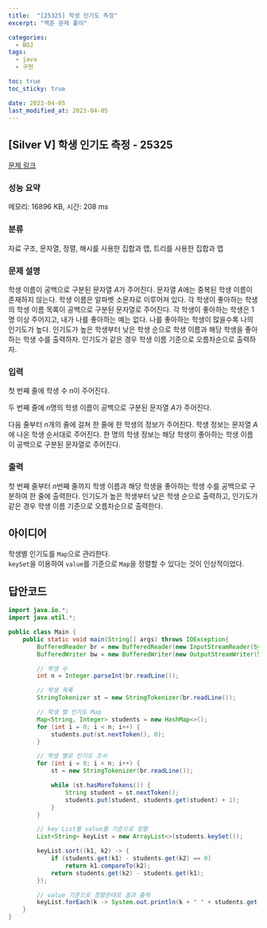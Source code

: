 ```yaml
---
title:  "[25325] 학생 인기도 측정"
excerpt: "백준 문제 풀이"

categories:
  - BOJ
tags:
  - java
  - 구현

toc: true
toc_sticky: true

date: 2023-04-05
last_modified_at: 2023-04-05
---
```

## [Silver V] 학생 인기도 측정 - 25325 

[문제 링크](https://www.acmicpc.net/problem/25325) 

### 성능 요약

메모리: 16896 KB, 시간: 208 ms

### 분류

자료 구조, 문자열, 정렬, 해시를 사용한 집합과 맵, 트리를 사용한 집합과 맵

### 문제 설명

<p>학생 이름이 공백으로 구분된 문자열 <em>A</em>가 주어진다. 문자열 <em>A</em>에는 중복된 학생 이름이 존재하지 않는다. 학생 이름은 알파벳 소문자로 이루어져 있다. 각 학생이 좋아하는 학생의 학생 이름 목록이 공백으로 구분된 문자열로 주어진다. 각 학생이 좋아하는 학생은 1명 이상 주어지고, 내가 나를 좋아하는 예는 없다. 나를 좋아하는 학생이 많을수록 나의 인기도가 높다. 인기도가 높은 학생부터 낮은 학생 순으로 학생 이름과 해당 학생을 좋아하는 학생 수를 출력하자. 인기도가 같은 경우 학생 이름 기준으로 오름차순으로 출력하자.</p>

### 입력 

 <p>첫 번째 줄에 학생 수 <em>n</em>이 주어진다.</p>

<p>두 번째 줄에 <em>n</em>명의 학생 이름이 공백으로 구분된 문자열 <em>A</em>가 주어진다.</p>

<p>다음 줄부터 <em>n</em>개의 줄에 걸쳐 한 줄에 한 학생의 정보가 주어진다. 학생 정보는 문자열 <em>A</em>에 나온 학생 순서대로 주어진다. 한 명의 학생 정보는 해당 학생이 좋아하는 학생 이름이 공백으로 구분된 문자열로 주어진다.</p>

### 출력 

 <p>첫 번째 줄부터 <em>n</em>번째 줄까지 학생 이름과 해당 학생을 좋아하는 학생 수를 공백으로 구분하여 한 줄에 출력한다. 인기도가 높은 학생부터 낮은 학생 순으로 출력하고, 인기도가 같은 경우 학생 이름 기준으로 오름차순으로 출력한다.</p>


## 아이디어
학생별 인기도를 `Map`으로 관리한다.  
`keySet`을 이용하여 `value`를 기준으로 `Map`을 정렬할 수 있다는 것이 인상적이었다.  


## 답안코드
```java
import java.io.*;
import java.util.*;

public class Main {
    public static void main(String[] args) throws IOException{
        BufferedReader br = new BufferedReader(new InputStreamReader(System.in));
        BufferedWriter bw = new BufferedWriter(new OutputStreamWriter(System.out));

        // 학생 수
        int n = Integer.parseInt(br.readLine());

        // 학생 목록
        StringTokenizer st = new StringTokenizer(br.readLine());

        // 학생 별 인기도 Map
        Map<String, Integer> students = new HashMap<>();
        for (int i = 0; i < n; i++) {
            students.put(st.nextToken(), 0);
        }

        // 학생 별로 인기도 조사
        for (int i = 0; i < n; i++) {
            st = new StringTokenizer(br.readLine());

            while (st.hasMoreTokens()) {
                String student = st.nextToken();
                students.put(student, students.get(student) + 1);
            }
        }

        // key List를 value를 기준으로 정렬
        List<String> keyList = new ArrayList<>(students.keySet());

        keyList.sort((k1, k2) -> {
            if (students.get(k1) - students.get(k2) == 0)
                return k1.compareTo(k2);
            return students.get(k2) - students.get(k1);
        });

        // value 기준으로 정렬한대로 결과 출력
        keyList.forEach(k -> System.out.println(k + " " + students.get(k)));
    }
}
```
